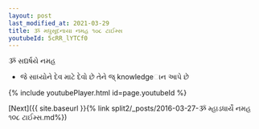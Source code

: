 ```yaml
---
layout: post
last_modified_at: 2021-03-29
title: ૐ મધુસૂદનાયા નમહ ૧૦૮ ટાઈમ્સ
youtubeId: 5cRR_lYTCf0
---
```

 
 
 ૐ સદ્યર્ષયે નમહ  
 
 -  જે સાધ્‍યોને દેવ માટે દેવો છે તેને જ્ knowledgeાન આપે છે 
 
  
 
  
 
 
 
 
 
 


{% include youtubePlayer.html id=page.youtubeId %}
 
[Next]({{ site.baseurl }}{% link  split2/_posts/2016-03-27-ૐ મ્હાડધાર્યે નમહ ૧૦૮ ટાઈમ્સ.md%})
 
